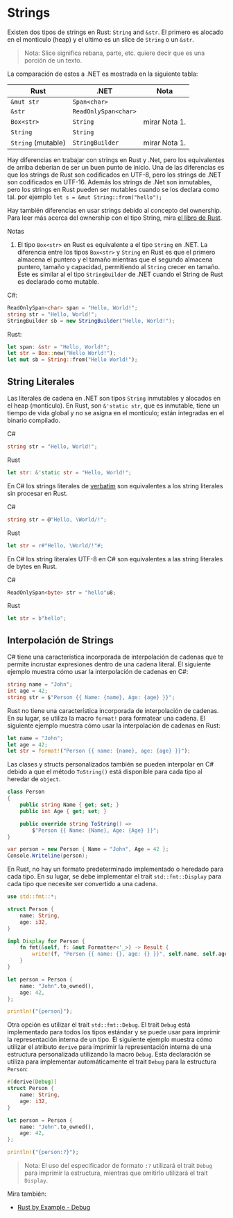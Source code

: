 # Strings

Existen dos tipos de strings en Rust: `String` and `&str`. El primero es
alocado en el monticulo (heap) y el ultimo es un slice de `String` o un `&str`.

> Nota: Slice significa rebana, parte, etc. quiere decir que es una porción de
> un texto.

La comparación de estos a .NET es mostrada en la siguiente tabla:

| Rust               | .NET                 | Nota          |
| ------------------ | -------------------- | --------------|
| `&mut str`         | `Span<char>`         |               |
| `&str`             | `ReadOnlySpan<char>` |               |
| `Box<str>`         | `String`             | mirar Nota 1. |
| `String`           | `String`             |               |
| `String` (mutable) | `StringBuilder`      | mirar Nota 1. |

Hay diferencias en trabajar con strings en Rust y .Net, pero los equivalentes de
arriba deberian de ser un buen punto de inicio. Una de las diferencias es que 
los strings de Rust son codificados en UTF-8, pero los strings de .NET son 
codificados en UTF-16.
Además los strings de .Net son inmutables, pero los strings en Rust pueden ser
mutables cuando se los declara como tal. por ejemplo 
`let s = &mut String::from("hello");`

Hay también diferencias en usar strings debido al concepto del ownership. Para
leer más acerca del ownership con el tipo String, mira [el libro de Rust][ownership-string-type-example].

[ownership-string-type-example]: https://book.rustlang-es.org/ch04-01-what-is-ownership#el-tipo-string

Notas

1. El tipo `Box<str>` en Rust es equivalente a el tipo `String` en .NET. La
    diferencia entre los tipos `Box<str>` y `String` en Rust es que el primero 
    almacena el puntero y el tamaño mientras que el segundo almacena puntero, 
    tamaño y capacidad, permitiendo al `String` crecer en tamaño. Este es 
    similar al el tipo `StringBuilder` de .NET cuando el String de Rust es 
    declarado como mutable.

C#:

```csharp
ReadOnlySpan<char> span = "Hello, World!";
string str = "Hello, World!";
StringBuilder sb = new StringBuilder("Hello, World!");
```

Rust:

```rust
let span: &str = "Hello, World!";
let str = Box::new("Hello World!");
let mut sb = String::from("Hello World!");
```

## String Literales

Las literales de cadena en .NET son tipos `String` inmutables y alocados en el 
heap (montículo). En Rust, son `&'static str`, que es inmutable, tiene un 
tiempo de vida global y no se asigna en el montículo; están integradas en el 
binario compilado.

C#

```csharp
string str = "Hello, World!";
```

Rust

```rust
let str: &'static str = "Hello, World!";
```

En C# los strings literales de [verbatim] son equivalentes a los string 
literales sin procesar en Rust.

[verbatim]: https://learn.microsoft.com/en-us/dotnet/csharp/language-reference/tokens/verbatim

C#

```csharp
string str = @"Hello, \World/!";
```

Rust

```rust
let str = r#"Hello, \World/!"#;
```

En C# los string literales UTF-8 en C# son equivalentes a las string literales 
de bytes en Rust.

C#

```csharp
ReadOnlySpan<byte> str = "hello"u8;
```

Rust

```rust
let str = b"hello";
```

## Interpolación de Strings

C# tiene una característica incorporada de interpolación de cadenas que te 
permite incrustar expresiones dentro de una cadena literal. El siguiente 
ejemplo muestra cómo usar la interpolación de cadenas en C#:

```csharp
string name = "John";
int age = 42;
string str = $"Person {{ Name: {name}, Age: {age} }}";
```

Rust no tiene una característica incorporada de interpolación de cadenas. En su 
lugar, se utiliza la macro `format!` para formatear una cadena. El siguiente 
ejemplo muestra cómo usar la interpolación de cadenas en Rust:

```rust
let name = "John";
let age = 42;
let str = format!("Person {{ name: {name}, age: {age} }}");
```

Las clases y structs personalizados también se pueden interpolar en C# debido a 
que el método `ToString()` está disponible para cada tipo al heredar de 
`object`.

```csharp
class Person
{
    public string Name { get; set; }
    public int Age { get; set; }

    public override string ToString() =>
        $"Person {{ Name: {Name}, Age: {Age} }}";
}

var person = new Person { Name = "John", Age = 42 };
Console.Writeline(person);
```

En Rust, no hay un formato predeterminado implementado o heredado para cada 
tipo. En su lugar, se debe implementar el trait `std::fmt::Display` para cada 
tipo que necesite ser convertido a una cadena.

```rust
use std::fmt::*;

struct Person {
    name: String,
    age: i32,
}

impl Display for Person {
    fn fmt(&self, f: &mut Formatter<'_>) -> Result {
        write!(f, "Person {{ name: {}, age: {} }}", self.name, self.age)
    }
}

let person = Person {
    name: "John".to_owned(),
    age: 42,
};

println!("{person}");
```

Otra opción es utilizar el trait `std::fmt::Debug`. El trait `Debug` está 
implementado para todos los tipos estándar y se puede usar para imprimir la 
representación interna de un tipo. El siguiente ejemplo muestra cómo utilizar 
el atributo `derive` para imprimir la representación interna de una estructura 
personalizada utilizando la macro `Debug`. Esta declaración se utiliza para 
implementar automáticamente el trait `Debug` para la estructura `Person`:

```rust
#[derive(Debug)]
struct Person {
    name: String,
    age: i32,
}

let person = Person {
    name: "John".to_owned(),
    age: 42,
};

println!("{person:?}");
```

> Nota: El uso del especificador de formato `:?` utilizará el trait `Debug` para 
> imprimir la estructura, mientras que omitirlo utilizará el trait `Display`.

Mira también:

- [Rust by Example - Debug](https://doc.rust-lang.org/stable/rust-by-example/hello/print/print_debug.html?highlight=derive#debug)
